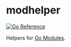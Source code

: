 # modhelper
[![Go Reference](https://pkg.go.dev/badge/github.com/solsw/modhelper.svg)](https://pkg.go.dev/github.com/solsw/modhelper)

Helpers for [Go Modules](https://go.dev/ref/mod).
